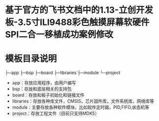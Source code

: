 # 基于官方的飞书文档中的1.13-立创开发板-3.5寸ILI9488彩色触摸屏幕软硬件SPI二合一移植成功案例修改


# 模板目录说明

├─app
├─bsp
├─board
├─libraries
├─module
└─project

* app：存放应用程序，由用户编写
* bsp：存放和底层相关的支持包
* board：存放和板子初始化和链接文件
* libraries：存放各种库文件，CMSIS，芯片固件库，文件系统库，网络库等
* module：主要存放各种软件模块，比如软件定时器，PID,FIFO,状态机等
* project：存放工程文件（目前只支持MDK5）
